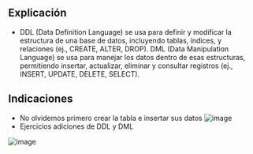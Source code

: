 ## Explicación
- DDL (Data Definition Language) se usa para definir y modificar la estructura de una base de datos, incluyendo tablas, índices, y relaciones (ej., CREATE, ALTER, DROP). DML (Data Manipulation Language) se usa para manejar los datos dentro de esas estructuras, permitiendo insertar, actualizar, eliminar y consultar registros (ej., INSERT, UPDATE, DELETE, SELECT).

## Indicaciones
- No olvidemos primero crear la tabla e insertar sus datos
![image](https://github.com/user-attachments/assets/c90cc85c-22a4-4797-abc2-f13cc0eb7112)
-  Ejercicios adiciones de DDL y DML

![image](https://github.com/user-attachments/assets/7e1fda2e-db43-4fd5-9f13-5a5b20dc84ba)
